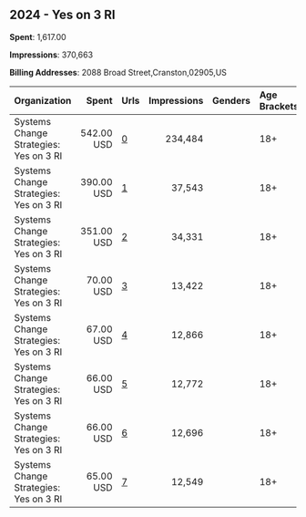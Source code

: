 ## 2024 - Yes on 3 RI 
**Spent**: 1,617.00

**Impressions**: 370,663

**Billing Addresses**: 2088 Broad Street,Cranston,02905,US

|Organization|Spent|Urls|Impressions|Genders|Age Brackets|Country Codes|
|:---|---:|:---|---:|:---|:---|:---|
|Systems Change Strategies: Yes on 3 RI|542.00 USD|[0](https://www.snap.com/political-ads/asset/5f9c7cea09242f08c95a270a99e9d5fdaf725fa1e34cffbc3ebb165fa12523b3?mediaType=mp4)|234,484||18+|united states|
|Systems Change Strategies: Yes on 3 RI|390.00 USD|[1](https://www.snap.com/political-ads/asset/7ca718e424a9518ea75587a390ed8e2c2ce98c459485b021175ce2e12c1a94e6?mediaType=mp4)|37,543||18+|united states|
|Systems Change Strategies: Yes on 3 RI|351.00 USD|[2](https://www.snap.com/political-ads/asset/175465008174b013acdc0005d386607ef55c28234f4bf2ee0579f1062516227c?mediaType=mp4)|34,331||18+|united states|
|Systems Change Strategies: Yes on 3 RI|70.00 USD|[3](https://www.snap.com/political-ads/asset/7276a820e74dfd45244f48d3ea2783f061031173159858c163c2e052c01e9bff?mediaType=mp4)|13,422||18+|united states|
|Systems Change Strategies: Yes on 3 RI|67.00 USD|[4](https://www.snap.com/political-ads/asset/03bb6993df8f8c0c1134c4c0e298e679581113a56469995bd18477e17d00d308?mediaType=mp4)|12,866||18+|united states|
|Systems Change Strategies: Yes on 3 RI|66.00 USD|[5](https://www.snap.com/political-ads/asset/d0c186f73b0ab876c7e4fed6c7e20f748d6eb3fc27152ee6960fc25e81ec82a1?mediaType=mp4)|12,772||18+|united states|
|Systems Change Strategies: Yes on 3 RI|66.00 USD|[6](https://www.snap.com/political-ads/asset/c1e975729bd2784424b066d4f1f662f1d922b08893fe53fbea4662bb9d23a292?mediaType=mp4)|12,696||18+|united states|
|Systems Change Strategies: Yes on 3 RI|65.00 USD|[7](https://www.snap.com/political-ads/asset/6bc922bc32d35284370dc79fcb7f6336e12fce826a0ccd4802f920a5de4eb813?mediaType=mp4)|12,549||18+|united states|
